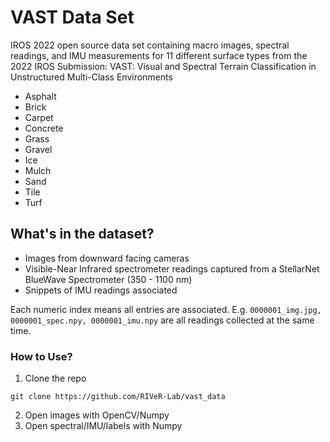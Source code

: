 # VAST Data Set
IROS 2022 open source data set containing macro images, spectral readings, and IMU measurements for 11 different surface types from the 2022 IROS Submission:
VAST: Visual and Spectral Terrain Classification in Unstructured Multi-Class Environments

- Asphalt
- Brick
- Carpet
- Concrete
- Grass
- Gravel
- Ice
- Mulch
- Sand
- Tile
- Turf

## What's in the dataset?

- Images from downward facing cameras
- Visible-Near Infrared spectrometer readings captured from a StellarNet BlueWave Spectrometer (350 - 1100 nm)
- Snippets of IMU readings associated

Each numeric index means all entries are associated. E.g. `0000001_img.jpg, 0000001_spec.npy, 0000001_imu.npy` are all readings collected at the same time.
### How to Use?

1. Clone the repo
```
git clone https://github.com/RIVeR-Lab/vast_data
```
2. Open images with OpenCV/Numpy
3. Open spectral/IMU/labels with Numpy
